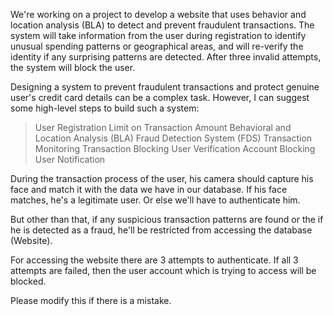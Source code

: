 <!-- What I Understood. -->
We're working on a project to develop a website that uses behavior and location analysis (BLA) to detect and prevent fraudulent transactions. The system will take information from the user during registration to identify unusual spending patterns or geographical areas, and will re-verify the identity if any surprising patterns are detected. After three invalid attempts, the system will block the user.

Designing a system to prevent fraudulent transactions and protect genuine user's credit card details can be a complex task. However, I can suggest some high-level steps to build such a system:
> User Registration
> Limit on Transaction Amount
> Behavioral and Location Analysis (BLA)
> Fraud Detection System (FDS)
> Transaction Monitoring
> Transaction Blocking
> User Verification
> Account Blocking
> User Notification

<!-- What Rahul requested. -->
During the transaction process of the user, his camera should capture his face and match it with the data we have in our database. If his face matches, he's a legitimate user. Or else we'll have to authenticate him.

<!-- Fraud Detecting Process. -->
But other than that, if any suspicious transaction patterns are found or the if he is detected as a fraud, he'll be restricted from accessing the database (Website).

For accessing the website there are 3 attempts to authenticate. If all 3 attempts are failed, then the user account which is trying to access will be blocked.

Please modify this if there is a mistake.
<!-- Add if any...(methods) -->